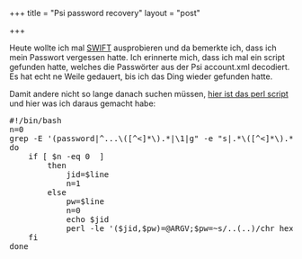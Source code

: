 +++
title = "Psi password recovery"
layout = "post"

+++

<p>Heute wollte ich mal <a href="http://swift.im/">SWIFT</a> ausprobieren und da bemerkte ich, dass ich mein Passwort vergessen hatte. Ich erinnerte mich, dass ich mal ein script gefunden hatte, welches die Passwörter aus der Psi account.xml decodiert. Es hat echt ne Weile gedauert, bis ich das Ding wieder gefunden hatte.</p>
<p>Damit andere nicht so lange danach suchen müssen, <a href="http://blogmal.42.org/rev-eng/psi-password.story">hier ist das perl script </a>und hier was ich daraus gemacht habe:</p>
<pre class="brush:bash">#!/bin/bash
n=0
grep -E '(password|^...\([^&lt;]*\).*|\1|g" -e "s|.*\([^&lt;]*\).*|\1|g" | while read line;
do
	if [ $n -eq 0  ]
		then
			jid=$line
			n=1
		else
			pw=$line
			n=0
			echo $jid
			perl -le '($jid,$pw)=@ARGV;$pw=~s/..(..)/chr hex$1/ge; print substr($pw^$jid,0,length$pw)' $jid $pw
	fi
done
</pre>
